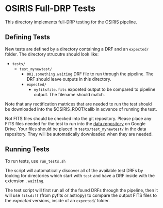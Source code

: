 # OSIRIS Full-DRP Tests

This directory implements full-DRP testing for the OSIRIS pipeline.

## Defining Tests

New tests are defined by a directory containing a DRF and an ``expected/`` folder. The directory strucutre should look like:

- ``tests/``
    - ``test_mynewtest/``
        - ``001.something.waiting`` DRF file to run through the pipeline. The DRF should leave outputs in this directory.
        - ``expected/``
            - ``myfitsfile.fits`` expceted output to be compared to pipeline output. The filename should match.

Note that any rectification matrices that are needed to run the test
should be downloaded into the $OSIRIS_ROOT/calib in advance of running
the test.

Not FITS files should be checked into the git repository. Please place
any FITS files needed for the test to run into the
[data repository](https://drive.google.com/open?id=0B_YkzZoUSrX-ZlZ5T2k1cHZzYUE)
on Google Drive. Your files should be placed in
``tests/test_mynewtest/`` in the data repository. They will be
automatically downloaded when they are needed.


## Running Tests

To run tests, use ``run_tests.sh``

The script will automatically discover all of the available test DRFs by looking for directories which start with ``test`` and have a DRF inside with the extension ``.waiting``.

The test script will first run all of the found DRFs through the pipeline, then it will use ``fitsdiff`` (from pyfits or astropy) to compare the output FITS files to the _expected_ versions, inside of an ``expected/`` folder.
